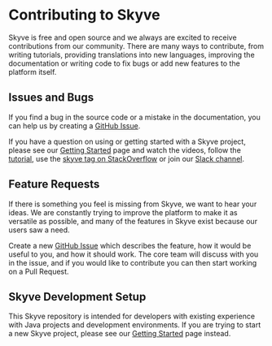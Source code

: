 # Contributing to Skyve

Skyve is free and open source and we always are excited to receive contributions from our community. There are many ways to contribute, from writing tutorials, providing translations into new languages, improving the documentation or writing code to fix bugs or add new features to the platform itself.

## Issues and Bugs

If you find a bug in the source code or a mistake in the documentation, you can help us by creating a [GitHub Issue](https://github.com/skyvers/skyve/issues/new/choose).

If you have a question on using or getting started with a Skyve project, please see our [Getting Started](https://skyve.org/getting-started) page and watch the videos, follow the [tutorial](https://skyvers.github.io/Aged-care/), use the [skyve tag on StackOverflow](https://stackoverflow.com/tags/skyve) or join our [Slack channel](https://join.slack.com/t/skyveframework/shared_invite/enQtNDMwNTcyNzE0NzI2LTRkMWUxZDBlZmFlMmJkMjQzYWMzYWQxMmQzYWQ1ZTdlODNkNjRlYzVhYjFmMmQ4NTlhYWY4MjNhMGVkZGNlMjY).

## Feature Requests

If there is something you feel is missing from Skyve, we want to hear your ideas. We are constantly trying to improve the platform to make it as versatile as possible, and many of the features in Skyve exist because our users saw a need. 

Create a new [GitHub Issue](https://github.com/skyvers/skyve/issues/new/choose) which describes the feature, how it would be useful to you, and how it should work. The core team will discuss with you in the issue, and if you would like to contribute you can then start working on a Pull Request.

## Skyve Development Setup

This Skyve repository is intended for developers with existing experience with Java projects and development environments. If you are trying to start a new Skyve project, please see our [Getting Started](https://skyve.org/getting-started) page instead.